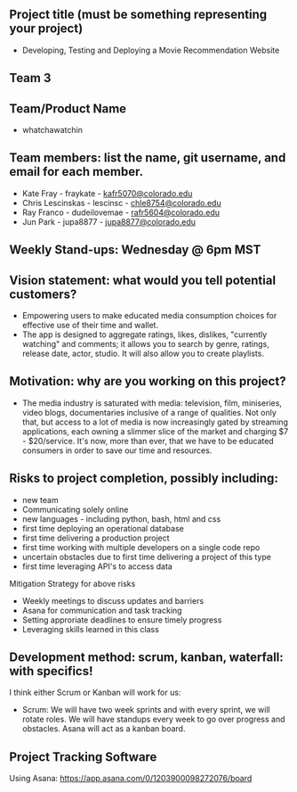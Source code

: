 
## Project title (must be something representing your project)
* Developing, Testing and Deploying a Movie Recommendation Website
## Team 3
## Team/Product Name
* whatchawatchin

## Team members: list the name, git username, and email for each member.
* Kate Fray - fraykate - kafr5070@colorado.edu
* Chris Lescinskas - lescinsc - chle8754@colorado.edu
* Ray Franco - dudeilovemae - rafr5604@colorado.edu
* Jun Park - jupa8877 - jupa8877@colorado.edu

## Weekly Stand-ups: Wednesday @ 6pm MST
## Vision statement: what would you tell potential customers?
* Empowering users to make educated media consumption choices for effective use of their time and wallet. 
* The app is designed to aggregate ratings, likes, dislikes, "currently watching" and comments; it allows you to search by genre, ratings, release date, actor, studio. It will also allow you to create playlists.

## Motivation: why are you working on this project?
* The media industry is saturated with media: television, film, miniseries, video blogs, documentaries inclusive of a range of qualities. Not only that, but access to a lot of media is now increasingly gated by streaming applications, each owning a slimmer slice of the market and charging $7 - $20/service. It's now, more than ever, that we have to be educated consumers in order to save our time and resources.

## Risks to project completion, possibly including:
 * new team
 * Communicating solely online
 * new languages - including python, bash, html and css 
 * first time deploying an operational database
 * first time delivering a production project
 * first time working with multiple developers on a single code repo
 * uncertain obstacles due to first time delivering a project of this type
 * first time leveraging API's to access data
 
Mitigation Strategy for above risks
* Weekly meetings to discuss updates and barriers
* Asana for communication and task tracking
* Setting approriate deadlines to ensure timely progress
* Leveraging skills learned in this class
## Development method: scrum, kanban, waterfall: with specifics!
I think either Scrum or Kanban will work for us:
- Scrum: We will have two week sprints and with every sprint, we will rotate roles.  We will have standups every week to go over progress and obstacles.  Asana will act as a kanban board.

## Project Tracking Software
Using Asana: https://app.asana.com/0/1203900098272076/board
